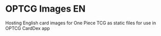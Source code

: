 # OPTCG Images EN
Hosting English card images for One Piece TCG as static files for use in OPTCG CardDex app
